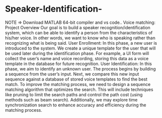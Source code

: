 # Speaker-Identification-
NOTE => Download MATLAB 64-bit compiler and vs code..
Voice matching:
Project Overview
Our goal is to build a speaker recognition/identification system, which can be able to identify a person from the characteristics of his/her voice. In other words, we want to know who is speaking rather than recognizing what is being said.
User Enrollment:
In this phase, a new user is introduced to the system. We create a unique template for the user that will be used later during the identification phase. For example, a UI form will collect the user’s name and voice recording, storing this data as a voice template in the database for future recognition.
User Identification:
In this phase, we aim to identify an unknown user. The process begins by building a sequence from the user’s input. Next, we compare this new input sequence against a database of stored voice templates to find the best match.
To improve the matching process, we need to design a sequence matching algorithm that optimizes the search. This will include techniques like pruning to limit the search paths and control the path cost (using methods such as beam search). Additionally, we may explore time synchronization search to enhance accuracy and efficiency during the matching process.
